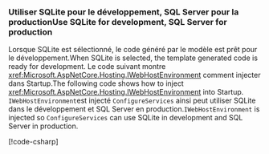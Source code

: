 ### <a name="use-sqlite-for-development-sql-server-for-production"></a><span data-ttu-id="2c9b7-101">Utiliser SQLite pour le développement, SQL Server pour la production</span><span class="sxs-lookup"><span data-stu-id="2c9b7-101">Use SQLite for development, SQL Server for production</span></span>

<span data-ttu-id="2c9b7-102">Lorsque SQLite est sélectionné, le code généré par le modèle est prêt pour le développement.</span><span class="sxs-lookup"><span data-stu-id="2c9b7-102">When SQLite is selected, the template generated code is ready for development.</span></span> <span data-ttu-id="2c9b7-103">Le code suivant montre <xref:Microsoft.AspNetCore.Hosting.IWebHostEnvironment> comment injecter dans Startup.</span><span class="sxs-lookup"><span data-stu-id="2c9b7-103">The following code shows how to inject <xref:Microsoft.AspNetCore.Hosting.IWebHostEnvironment> into Startup.</span></span> <span data-ttu-id="2c9b7-104">`IWebHostEnvironment`est injecté `ConfigureServices` ainsi peut utiliser SQLite dans le développement et SQL Server en production.</span><span class="sxs-lookup"><span data-stu-id="2c9b7-104">`IWebHostEnvironment` is injected so `ConfigureServices` can use SQLite in development and SQL Server in production.</span></span>

[!code-csharp[](~/includes/RP/code/StartupDevProd.cs?name=snippet&highlight=5,10,14)]
